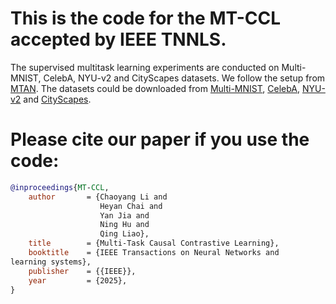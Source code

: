 # This is the code for the MT-CCL accepted by IEEE TNNLS.
The supervised multitask learning experiments are conducted on Multi-MNIST, CelebA, NYU-v2 and CityScapes datasets. We follow the setup from [MTAN](https://github.com/lorenmt/mtan). The datasets could be downloaded from [Multi-MNIST](https://github.com/shaohua0116/MultiDigitMNIST), [CelebA](http://mmlab.ie.cuhk.edu.hk/projects/CelebA.html), [NYU-v2](https://www.dropbox.com/sh/86nssgwm6hm3vkb/AACrnUQ4GxpdrBbLjb6n-mWNa?dl=0) and [CityScapes](https://www.dropbox.com/sh/gaw6vh6qusoyms6/AADwWi0Tp3E3M4B2xzeGlsEna?dl=0). 

# Please cite our paper if you use the code:
```bibtex
@inproceedings{MT-CCL,
    author       = {Chaoyang Li and
                    Heyan Chai and
                    Yan Jia and
                    Ning Hu and
                    Qing Liao},
    title        = {Multi-Task Causal Contrastive Learning},
    booktitle    = {IEEE Transactions on Neural Networks and
learning systems},
    publisher    = {{IEEE}},
    year         = {2025},
}
```
